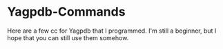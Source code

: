 # Yagpdb-Commands
Here are a few cc for Yagpdb that I programmed. I'm still a beginner, but I hope that you can still use them somehow.
